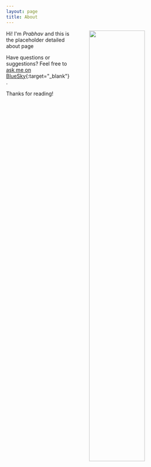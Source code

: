 ```yaml
---
layout: page
title: About
---
```


<img style="float: right; width:55%; height:auto; padding-left: 50px" src="/assets/images/me/P1040653.JPG">

Hi! I'm *Prabhav* and this is the placeholder detailed about page

Have questions or suggestions? Feel free to [ask me on BlueSky](https://bsky.app/profile/probob.bsky.social){:target="_blank"}.

<!-- ![MMI™ Flammarion Logo Badge](/Markdown-Lessons-Project/assets/img/svg/MMI-Medmj-Org-Got-Tree-Flammarion-Person-Through-Celestial-Sphere-circle-543-x-543.svg){:height="500px" width="500px"} -->

Thanks for reading!
